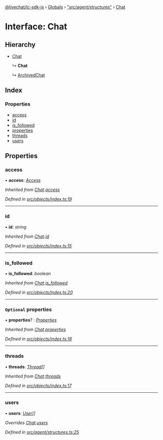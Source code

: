 [@livechat/lc-sdk-js](../README.md) › [Globals](../globals.md) › ["src/agent/structures"](../modules/_src_agent_structures_.md) › [Chat](_src_agent_structures_.chat.md)

# Interface: Chat

## Hierarchy

* [Chat](_src_objects_index_.chat.md)

  ↳ **Chat**

  ↳ [ArchivedChat](_src_agent_structures_.archivedchat.md)

## Index

### Properties

* [access](_src_agent_structures_.chat.md#access)
* [id](_src_agent_structures_.chat.md#id)
* [is_followed](_src_agent_structures_.chat.md#is_followed)
* [properties](_src_agent_structures_.chat.md#optional-properties)
* [threads](_src_agent_structures_.chat.md#threads)
* [users](_src_agent_structures_.chat.md#users)

## Properties

###  access

• **access**: *[Access](_src_objects_index_.access.md)*

*Inherited from [Chat](_src_objects_index_.chat.md).[access](_src_objects_index_.chat.md#access)*

*Defined in [src/objects/index.ts:19](https://github.com/livechat/lc-sdk-js/blob/9364105/src/objects/index.ts#L19)*

___

###  id

• **id**: *string*

*Inherited from [Chat](_src_objects_index_.chat.md).[id](_src_objects_index_.chat.md#id)*

*Defined in [src/objects/index.ts:15](https://github.com/livechat/lc-sdk-js/blob/9364105/src/objects/index.ts#L15)*

___

###  is_followed

• **is_followed**: *boolean*

*Inherited from [Chat](_src_objects_index_.chat.md).[is_followed](_src_objects_index_.chat.md#is_followed)*

*Defined in [src/objects/index.ts:20](https://github.com/livechat/lc-sdk-js/blob/9364105/src/objects/index.ts#L20)*

___

### `Optional` properties

• **properties**? : *[Properties](_src_objects_index_.properties.md)*

*Inherited from [Chat](_src_objects_index_.chat.md).[properties](_src_objects_index_.chat.md#optional-properties)*

*Defined in [src/objects/index.ts:18](https://github.com/livechat/lc-sdk-js/blob/9364105/src/objects/index.ts#L18)*

___

###  threads

• **threads**: *[Thread](_src_objects_index_.thread.md)[]*

*Inherited from [Chat](_src_objects_index_.chat.md).[threads](_src_objects_index_.chat.md#threads)*

*Defined in [src/objects/index.ts:17](https://github.com/livechat/lc-sdk-js/blob/9364105/src/objects/index.ts#L17)*

___

###  users

• **users**: *[User](../modules/_src_agent_structures_.md#user)[]*

*Overrides [Chat](_src_objects_index_.chat.md).[users](_src_objects_index_.chat.md#users)*

*Defined in [src/agent/structures.ts:25](https://github.com/livechat/lc-sdk-js/blob/9364105/src/agent/structures.ts#L25)*
